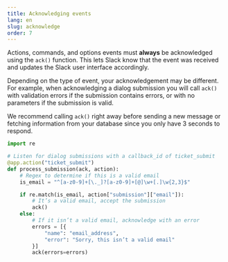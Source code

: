 ```yaml
---
title: Acknowledging events
lang: en
slug: acknowledge
order: 7
---
```


<div class="section-content">

Actions, commands, and options events must **always** be acknowledged using the `ack()` function. This lets Slack know that the event was received and updates the Slack user interface accordingly.

Depending on the type of event, your acknowledgement may be different. For example, when acknowledging a dialog submission you will call `ack()` with validation errors if the submission contains errors, or with no parameters if the submission is valid.

We recommend calling `ack()` right away before sending a new message or fetching information from your database since you only have 3 seconds to respond.

</div>

```python
import re

# Listen for dialog submissions with a callback_id of ticket_submit
@app.action("ticket_submit")
def process_submission(ack, action):
    # Regex to determine if this is a valid email
    is_email = "^[a-z0-9]+[\._]?[a-z0-9]+[@]\w+[.]\w{2,3}$"

    if re.match(is_email, action["submission"]["email"]):
        # It’s a valid email, accept the submission
        ack()
    else:
        # If it isn’t a valid email, acknowledge with an error
        errors = [{
            "name": "email_address",
            "error": "Sorry, this isn’t a valid email"
        }]
        ack(errors=errors)
```
